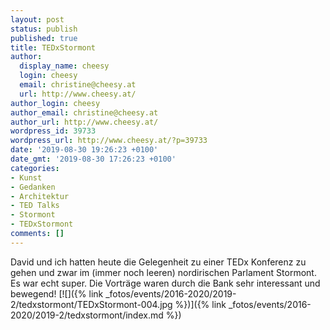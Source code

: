 ```yaml
---
layout: post
status: publish
published: true
title: TEDxStormont
author:
  display_name: cheesy
  login: cheesy
  email: christine@cheesy.at
  url: http://www.cheesy.at/
author_login: cheesy
author_email: christine@cheesy.at
author_url: http://www.cheesy.at/
wordpress_id: 39733
wordpress_url: http://www.cheesy.at/?p=39733
date: '2019-08-30 19:26:23 +0100'
date_gmt: '2019-08-30 17:26:23 +0100'
categories:
- Kunst
- Gedanken
- Architektur
- TED Talks
- Stormont
- TEDxStormont
comments: []
---
```

David und ich hatten heute die Gelegenheit zu einer TEDx Konferenz zu gehen und zwar im (immer noch leeren) nordirischen Parlament Stormont. Es war echt super. Die Vorträge waren durch die Bank sehr interessant und bewegend!
[![]({% link _fotos/events/2016-2020/2019-2/tedxstormont/TEDxStormont-004.jpg %})]({% link _fotos/events/2016-2020/2019-2/tedxstormont/index.md %})
